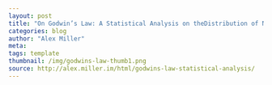 ```yaml
---
layout: post
title: "On Godwin’s Law: A Statistical Analysis on theDistribution of Nazi Analogies in Online Discussion"
categories: blog
author: "Alex Miller"
meta:
tags: template
thumbnail: /img/godwins-law-thumb1.png
source: http://alex.miller.im/html/godwins-law-statistical-analysis/
---
```

